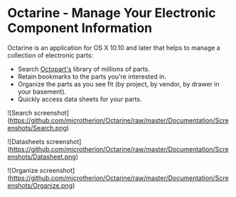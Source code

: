 # Octarine - Manage Your Electronic Component Information

Octarine is an application for OS X 10.10 and later that helps to manage a collection of electronic parts:

* Search [Octopart's](https://octopart.com) library of millions of parts.
* Retain bookmarks to the parts you're interested in.
* Organize the parts as you see fit (by project, by vendor, by drawer in your basement).
* Quickly access data sheets for your parts.

![Search screenshot]
(https://github.com/microtherion/Octarine/raw/master/Documentation/Screenshots/Search.png)

![Datasheets screenshot]
(https://github.com/microtherion/Octarine/raw/master/Documentation/Screenshots/Datasheet.png)

![Organize screenshot]
(https://github.com/microtherion/Octarine/raw/master/Documentation/Screenshots/Organize.png)
